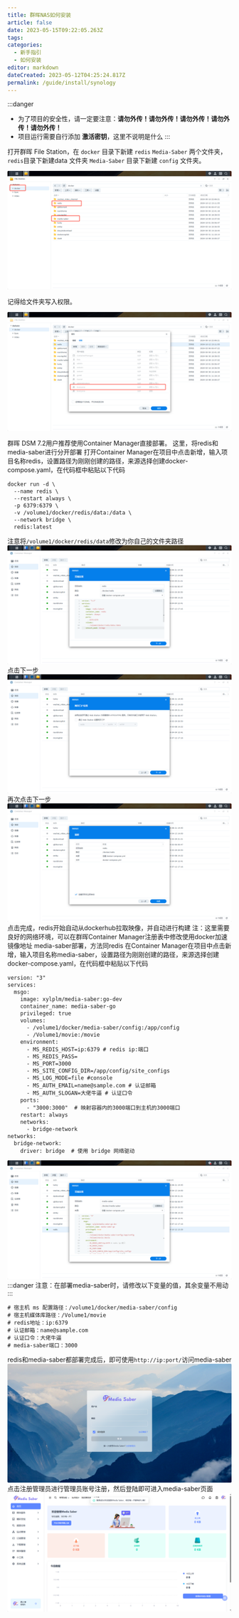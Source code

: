 ```yaml
---
title: 群晖NAS如何安装
article: false
date: 2023-05-15T09:22:05.263Z
tags:
categories: 
  - 新手指引
  - 如何安装
editor: markdown
dateCreated: 2023-05-12T04:25:24.817Z
permalink: /guide/install/synology
---
```


:::danger
- 为了项目的安全性，请一定要注意：**请勿外传！请勿外传！请勿外传！请勿外传！请勿外传！**
- 项目运行需要自行添加 **激活密钥**，这里不说明是什么
:::

打开群晖 File Station，在 `docker` 目录下新建 `redis` `Media-Saber` 两个文件夹，`redis`目录下新建data 文件夹 `Media-Saber` 目录下新建 `config` 文件夹。

![01.png](./synology_images/01.png)

记得给文件夹写入权限。

![02.png](./synology_images/02.png)

群晖 DSM 7.2用户推荐使用Container Manager直接部署。
这里，将redis和media-saber进行分开部署
打开Container Manager在项目中点击新增，输入项目名称redis，设置路径为刚刚创建的路径，来源选择创建docker-compose.yaml，在代码框中粘贴以下代码
```
docker run -d \
  --name redis \
  --restart always \
  -p 6379:6379 \
  -v /volume1/docker/redis/data:/data \
  --network bridge \
  redis:latest
```
注意将`/volume1/docker/redis/data`修改为你自己的文件夹路径
![03.png](./synology_images/03.png)
点击下一步
![04.png](./synology_images/04.png)
再次点击下一步
![05.png](./synology_images/05.png)
点击完成，redis开始自动从dockerhub拉取映像，并自动进行构建
注：这里需要良好的网络环境，可以在群晖Container Manager注册表中修改使用docker加速镜像地址
media-saber部署，方法同redis
在Container Manager在项目中点击新增，输入项目名称media-saber，设置路径为刚刚创建的路径，来源选择创建docker-compose.yaml，在代码框中粘贴以下代码
```
version: "3"
services:
  msgo:
    image: xylplm/media-saber:go-dev
    container_name: media-saber-go
    privileged: true
    volumes:
      - /volume1/docker/media-saber/config:/app/config
      - /Volume1/movie:/movie
    environment:
      - MS_REDIS_HOST=ip:6379 # redis ip:端口
      - MS_REDIS_PASS=
      - MS_PORT=3000
      - MS_SITE_CONFIG_DIR=/app/config/site_configs
      - MS_LOG_MODE=file #console
      - MS_AUTH_EMAIL=name@sample.com # 认证邮箱
      - MS_AUTH_SLOGAN=大佬牛逼 # 认证口令
    ports:
      - "3000:3000"  # 映射容器内的3000端口到主机的3000端口
    restart: always
    networks:
      - bridge-network
networks:
  bridge-network:
    driver: bridge  # 使用 bridge 网络驱动
```
![06.png](./synology_images/06.png)
:::danger
注意：在部署media-saber时，请修改以下变量的值，其余变量不用动
:::
```
# 宿主机 ms 配置路径：/volume1/docker/media-saber/config
# 宿主机媒体库路径：/Volume1/movie
# redis地址：ip:6379
# 认证邮箱：name@sample.com
# 认证口令：大佬牛逼
# media-saber端口：3000
```
redis和media-saber都部署完成后，即可使用`http://ip:port/`访问media-saber
![07.png](./synology_images/07.png)
点击注册管理员进行管理员账号注册，然后登陆即可进入media-saber页面
![08.png](./synology_images/08.png)